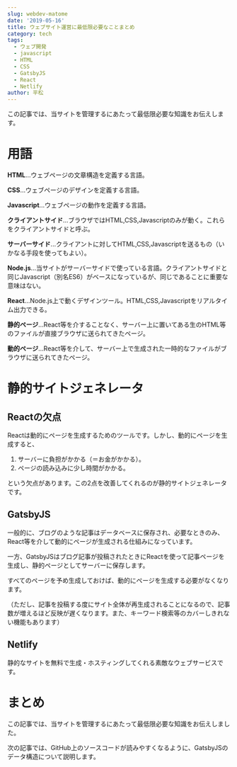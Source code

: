 ```yaml
---
slug: webdev-matome
date: '2019-05-16'
title: ウェブサイト運営に最低限必要なことまとめ
category: tech
tags:
  - ウェブ開発
  - javascript
  - HTML
  - CSS
  - GatsbyJS
  - React
  - Netlify
author: 平松
---
```

この記事では、当サイトを管理するにあたって最低限必要な知識をお伝えします。



# 用語

**HTML**...ウェブページの文章構造を定義する言語。


**CSS**...ウェブページのデザインを定義する言語。


**Javascript**...ウェブページの動作を定義する言語。


**クライアントサイド**...ブラウザではHTML,CSS,Javascriptのみが動く。これらをクライアントサイドと呼ぶ。


**サーバーサイド**...クライアントに対してHTML,CSS,Javascriptを送るもの（いかなる手段を使ってもよい）。


**Node.js**...当サイトがサーバーサイドで使っている言語。クライアントサイドと同じJavascript（別名ES6）がベースになっているが、同じであることに重要な意味はない。


**React**...Node.js上で動くデザインツール。HTML,CSS,Javascriptをリアルタイム出力できる。


**静的ページ**...React等を介することなく、サーバー上に置いてある生のHTML等のファイルが直接ブラウザに送られてきたページ。


**動的ページ**...React等を介して、サーバー上で生成された一時的なファイルがブラウザに送られてきたページ。



# 静的サイトジェネレータ

## Reactの欠点

Reactは動的にページを生成するためのツールです。しかし、動的にページを生成すると、

1. サーバーに負担がかかる（＝お金がかかる）。
2. ページの読み込みに少し時間がかかる。

という欠点があります。この2点を改善してくれるのが静的サイトジェネレータです。



## GatsbyJS

一般的に、ブログのような記事はデータベースに保存され、必要なときのみ、React等を介して動的にページが生成される仕組みになっています。


一方、GatsbyJSはブログ記事が投稿されたときにReactを使って記事ページを生成し、静的ページとしてサーバーに保存します。


すべてのページを予め生成しておけば、動的にページを生成する必要がなくなります。


（ただし、記事を投稿する度にサイト全体が再生成されることになるので、記事数が増えるほど反映が遅くなります。また、キーワード検索等のカバーしきれない機能もあります）



## Netlify

静的なサイトを無料で生成・ホスティングしてくれる素敵なウェブサービスです。



# まとめ

この記事では、当サイトを管理するにあたって最低限必要な知識をお伝えしました。


次の記事では、GitHub上のソースコードが読みやすくなるように、GatsbyJSのデータ構造について説明します。
